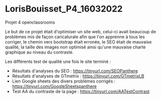 # LorisBouisset_P4_16032022
Projet 4 openclassrooms

Le but de ce projet était d'optimiser un site web, celui-ci avait beaucoup de problèmes mis de façon caricaturale afin que l'on apprenne à tous les corriger, le chemin vers bootstrap était erronée, le SEO était de mauvaise qualité, la taille des images non optimisé ainsi qu'une mauvaise charte graphique au niveau du contraste.

Les différents test de qualité une fois le site terminé : 						
* Résultats d'analyses du SEO : https://tinyurl.com/SEOPanthere
* Résultats d'analyses de GTmetrix : https://tinyurl.com/GTmetrixLB
* Lien Google sheets des divers problèmes corrigés : https://tinyurl.com/GoogleSheetspanthere
* Test AA du contraste de la page : https://tinyurl.com/AATestContrast
